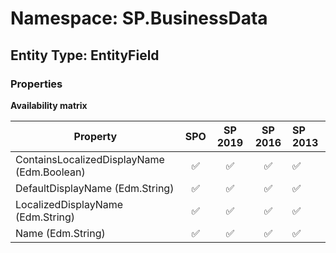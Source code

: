 # Namespace: SP.BusinessData

## Entity Type: EntityField

### Properties

**Availability matrix**

Property | SPO | SP 2019 | SP 2016 | SP 2013
----------|:---:|:-------:|:-------:|:-------
ContainsLocalizedDisplayName (Edm.Boolean) | ✅ | ✅ | ✅ | ✅
DefaultDisplayName (Edm.String) | ✅ | ✅ | ✅ | ✅
LocalizedDisplayName (Edm.String) | ✅ | ✅ | ✅ | ✅
Name (Edm.String) | ✅ | ✅ | ✅ | ✅

